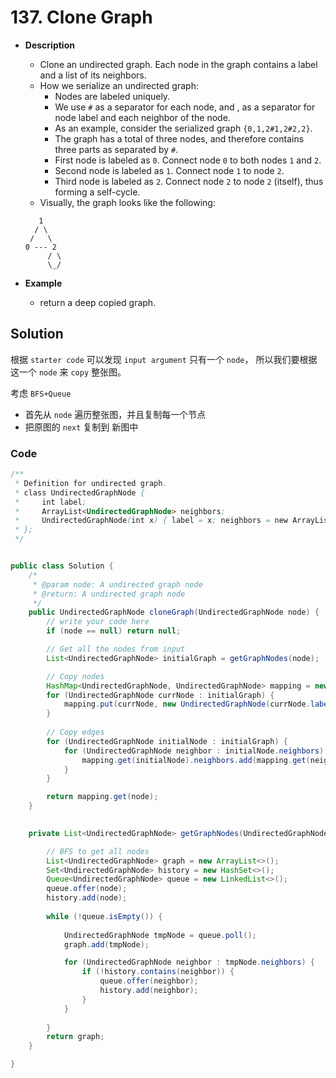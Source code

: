 # 137. Clone Graph

- **Description**
    - Clone an undirected graph. Each node in the graph contains a label and a list of its neighbors.
    - How we serialize an undirected graph:
        - Nodes are labeled uniquely.
        - We use `#` as a separator for each node, and , as a separator for node label and each neighbor of the node.
        - As an example, consider the serialized graph `{0,1,2#1,2#2,2}`.
        - The graph has a total of three nodes, and therefore contains three parts as separated by `#`.
        - First node is labeled as `0`. Connect node `0` to both nodes `1` and `2`.
        - Second node is labeled as `1`. Connect node `1` to node `2`.
        - Third node is labeled as `2`. Connect node `2` to node `2` (itself), thus forming a self-cycle.
    - Visually, the graph looks like the following:

    ```
       1
      / \
     /   \
    0 --- 2
         / \
         \_/
    ```

- **Example**
    - return a deep copied graph.


## Solution

根据 `starter code` 可以发现 `input argument` 只有一个 `node`， 所以我们要根据这一个 `node` 来 `copy` 整张图。

考虑 `BFS+Queue`

- 首先从 `node` 遍历整张图，并且复制每一个节点
- 把原图的 `next` 复制到 新图中



### Code

```java
/**
 * Definition for undirected graph.
 * class UndirectedGraphNode {
 *     int label;
 *     ArrayList<UndirectedGraphNode> neighbors;
 *     UndirectedGraphNode(int x) { label = x; neighbors = new ArrayList<UndirectedGraphNode>(); }
 * };
 */


public class Solution {
    /*
     * @param node: A undirected graph node
     * @return: A undirected graph node
     */
    public UndirectedGraphNode cloneGraph(UndirectedGraphNode node) {
        // write your code here
        if (node == null) return null;

        // Get all the nodes from input    
        List<UndirectedGraphNode> initialGraph = getGraphNodes(node);

        // Copy nodes
        HashMap<UndirectedGraphNode, UndirectedGraphNode> mapping = new HashMap<>();
        for (UndirectedGraphNode currNode : initialGraph) {
            mapping.put(currNode, new UndirectedGraphNode(currNode.label));
        }
        
        // Copy edges
        for (UndirectedGraphNode initialNode : initialGraph) {
            for (UndirectedGraphNode neighbor : initialNode.neighbors) {
                mapping.get(initialNode).neighbors.add(mapping.get(neighbor));
            }
        }

        return mapping.get(node);
    }

    
    private List<UndirectedGraphNode> getGraphNodes(UndirectedGraphNode node) {

        // BFS to get all nodes
        List<UndirectedGraphNode> graph = new ArrayList<>();
        Set<UndirectedGraphNode> history = new HashSet<>();
        Queue<UndirectedGraphNode> queue = new LinkedList<>();
        queue.offer(node);
        history.add(node);
        
        while (!queue.isEmpty()) {
            
            UndirectedGraphNode tmpNode = queue.poll();
            graph.add(tmpNode);

            for (UndirectedGraphNode neighbor : tmpNode.neighbors) {
                if (!history.contains(neighbor)) {
                    queue.offer(neighbor);
                    history.add(neighbor);
                }
            }
            
        }
        return graph;
    }

}
```
